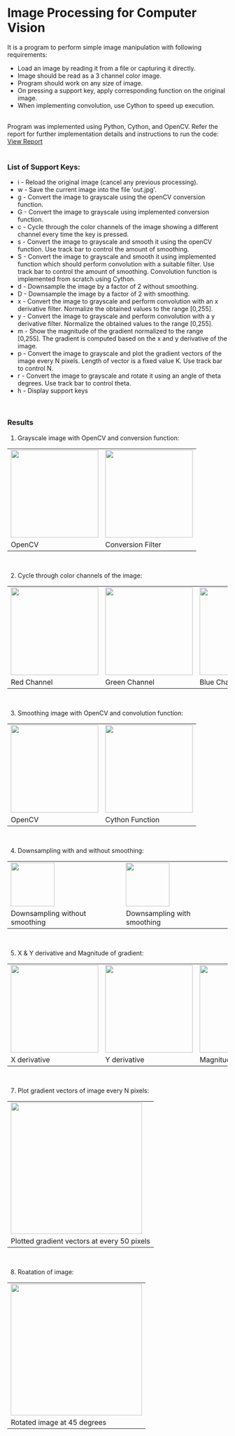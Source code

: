 # Image Processing for Computer Vision

It is a program to perform simple image manipulation with following requirements:
* Load an image by reading it from a file or capturing it directly.
* Image should be read as a 3 channel color image.
* Program should work on any size of image.
* On pressing a support key, apply corresponding function on the original image.
* When implementing convolution, use Cython to speed up execution.
<br/>
Program was implemented using Python, Cython, and OpenCV. Refer the report for further implementation details and instructions to run the code:
<a href="https://github.com/chandnii7/ImageProcessing/blob/main/doc/Report_A1_Chandni_Patel.pdf">View Report</a>
<br/><br/>

### List of Support Keys:
* i - Reload the original image (cancel any previous processing).
* w - Save the current image into the file 'out.jpg'.
* g - Convert the image to grayscale using the openCV conversion function.
* G - Convert the image to grayscale using implemented conversion function.
* c - Cycle through the color channels of the image showing a different channel every time the key is pressed.
* s - Convert the image to grayscale and smooth it using the openCV function. Use track bar to control the amount of smoothing.
* S - Convert the image to grayscale and smooth it using implemented function which should perform convolution with a suitable filter. Use track bar to control the amount of smoothing. Convolution function is implemented from scratch using Cython.
* d - Downsample the image by a factor of 2 without smoothing.
* D - Downsample the image by a factor of 2 with smoothing.
* x - Convert the image to grayscale and perform convolution with an x derivative filter. Normalize the obtained values to the range [0,255].
* y - Convert the image to grayscale and perform convolution with a y derivative filter. Normalize the obtained values to the range [0,255].
* m - Show the magnitude of the gradient normalized to the range [0,255]. The gradient is computed based on the x and y derivative of the image.
* p - Convert the image to grayscale and plot the gradient vectors of the image every N pixels. Length of vector is a fixed value K. Use track bar to control N.
* r - Convert the image to grayscale and rotate it using an angle of theta degrees. Use track bar to control theta. 
* h - Display support keys
<br/>

### Results
1. Grayscale image with OpenCV and conversion function:
<table>
<tr>
<td>
<img src="https://github.com/chandnii7/ImageProcessing/blob/main/data/out1.jpg" height="200" width="200"/>
</td>
<td>
<img src="https://github.com/chandnii7/ImageProcessing/blob/main/data/out2.jpg" height="200" width="200"/>
</td>
</tr>
<tr>
<td>
OpenCV
</td>
<td>
Conversion Filter
</td>
</tr>
</table>
<br />

2. Cycle through color channels of the image:
<table>
<tr>
<td>
<img src="https://github.com/chandnii7/ImageProcessing/blob/main/data/out3.jpg" height="200" width="200"/>
</td>
<td>
<img src="https://github.com/chandnii7/ImageProcessing/blob/main/data/out4.jpg" height="200" width="200"/>
</td>
<td>
<img src="https://github.com/chandnii7/ImageProcessing/blob/main/data/out5.jpg" height="200" width="200"/>
</td>
</tr>
<tr>
<td>
Red Channel
</td>
<td>
Green Channel
</td>
<td>
Blue Channel
</td>
</tr>
</table>
<br />

3. Smoothing image with OpenCV and convolution function:
<table>
<tr>
<td>
<img src="https://github.com/chandnii7/ImageProcessing/blob/main/data/out6.jpg" height="200" width="200"/>
</td>
<td>
<img src="https://github.com/chandnii7/ImageProcessing/blob/main/data/out7.jpg" height="200" width="200"/>
</td>
</tr>
<tr>
<td>
OpenCV
</td>
<td>
Cython Function
</td>
</tr>
</table>
<br />

4. Downsampling with and without smoothing:
<table>
<tr>
<td>
<img src="https://github.com/chandnii7/ImageProcessing/blob/main/data/out8.jpg" height="100" width="100"/>
</td>
<td>
<img src="https://github.com/chandnii7/ImageProcessing/blob/main/data/out9.jpg" height="100" width="100"/>
</td>
</tr>
<tr>
<td>
Downsampling without smoothing
</td>
<td>
Downsampling with smoothing
</td>
</tr>
</table>
<br />

5. X & Y derivative and Magnitude of gradient:
<table>
<tr>
<td>
<img src="https://github.com/chandnii7/ImageProcessing/blob/main/data/out10.jpg" height="200" width="200"/>
</td>
<td>
<img src="https://github.com/chandnii7/ImageProcessing/blob/main/data/out11.jpg" height="200" width="200"/>
</td>
<td>
<img src="https://github.com/chandnii7/ImageProcessing/blob/main/data/out12.jpg" height="200" width="200"/>
</td>
</tr>
<tr>
<td>
X derivative
</td>
<td>
Y derivative 
</td>
<td>
Magnitude of gradient
</td>
</tr>
</table>
<br />

7. Plot gradient vectors of image every N pixels:
<table>
<tr>
<td>
<img src="https://github.com/chandnii7/ImageProcessing/blob/main/data/out13.jpg" height="300" width="300"/>
</td>
</tr>
<tr>
<td>
Plotted gradient vectors at every 50 pixels
</td>
</tr>
</table>
<br />

8. Roatation of image:
<table>
<tr>
<td>
<img src="https://github.com/chandnii7/ImageProcessing/blob/main/data/out14.jpg" height="300" width="300"/>
</td>
</tr>
<tr>
<td>
Rotated image at 45 degrees
</td>
</tr>
</table>
<br />

